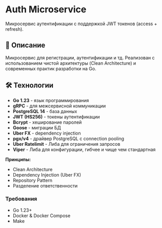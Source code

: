 # Auth Microservice

Микросервис аутентификации с поддержкой JWT токенов (access + refresh).

## 📖 Описание

Микросервис для регистрации, аутентификации и тд. Реализован с использованием чистой архитектуры (Clean Architecture) и современных практик разработки на Go.

## 🛠 Технологии

- **Go 1.23** - язык программирования
- **gRPC** - для межсервисной коммуникации
- **PostgreSQL 14** - база данных
- **JWT (HS256)** - токены аутентификации
- **Bcrypt** - хеширование паролей
- **Goose** - миграции БД
- **Uber FX** - dependency injection
- **pgx/v4** - драйвер PostgreSQL с connection pooling
- **Uber Ratelimit** - Либа для ограничения запросов
- **Viper** - Либа для конфигурации, гибчее и чище чем стандартная 

**Принципы:**
- Clean Architecture
- Dependency Injection (Uber FX)
- Repository Pattern
- Разделение ответственности

### Требования

- Go 1.23+
- Docker & Docker Compose
- Make

